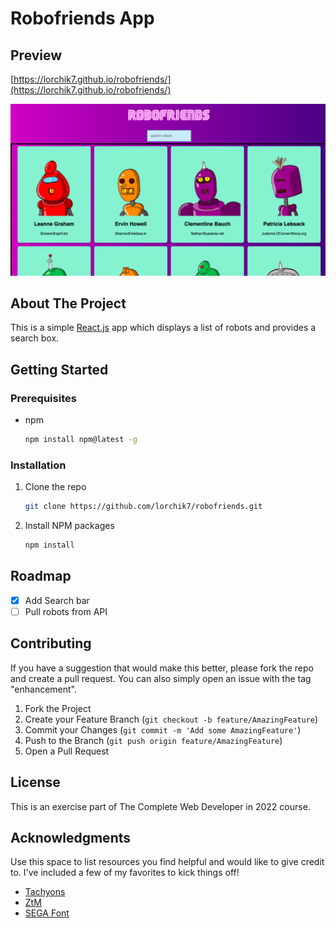 # Robofriends App

## Preview
[https://lorchik7.github.io/robofriends/](https://lorchik7.github.io/robofriends/)

![robofriends screenshot](/assets/images/robofriends-screen.png "Robofriends screenshot")

<!-- ABOUT THE PROJECT -->
## About The Project

This is a simple [React.js](https://reactjs.org/) app which displays a list of robots and provides a search box.

<!-- GETTING STARTED -->
## Getting Started
### Prerequisites

* npm
  ```sh
  npm install npm@latest -g
  ```

### Installation

1. Clone the repo
   ```sh
   git clone https://github.com/lorchik7/robofriends.git
   ```
3. Install NPM packages
   ```sh
   npm install
   ```
   
<!-- ROADMAP -->
## Roadmap

- [x] Add Search bar
- [ ] Pull robots from API

<!-- CONTRIBUTING -->
## Contributing

If you have a suggestion that would make this better, please fork the repo and create a pull request. You can also simply open an issue with the tag "enhancement".

1. Fork the Project
2. Create your Feature Branch (`git checkout -b feature/AmazingFeature`)
3. Commit your Changes (`git commit -m 'Add some AmazingFeature'`)
4. Push to the Branch (`git push origin feature/AmazingFeature`)
5. Open a Pull Request

<!-- LICENSE -->
## License
This is an exercise part of The Complete Web Developer in 2022 course.

<!-- ACKNOWLEDGMENTS -->
## Acknowledgments

Use this space to list resources you find helpful and would like to give credit to. I've included a few of my favorites to kick things off!

* [Tachyons](https://tachyons.io/docs/)
* [ZtM](https://www.udemy.com/course/the-complete-web-developer-zero-to-mastery/)
* [SEGA Font](https://www.dafont.com/sega.font)

<!-- MARKDOWN LINKS & IMAGES -->

[product-screenshot]: images/screenshot.png
